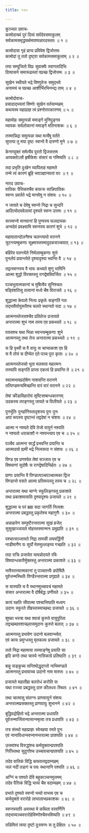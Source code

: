 ```yaml
---
title: १२०

---
```

कुञ्जल उवाच-  
कामोदाख्यं पुरं दिव्यं सर्वदेवसमाकुलम्  
सर्वकामसमृद्ध्यर्थमपश्यन्नारदस्ततः ॥ १ ॥


कामोदाया गृहं प्राप्य प्रविवेश द्विजोत्तमः  
कामोदां तु ततो दृष्ट्वा सर्वकामसमाकुलाम् ॥ २ ॥


तया सम्पूजितो विप्रः सुवाक्यैः स्वागतादिभिः  
दिव्यासने समारूढस्तां पप्रच्छ द्विजोत्तमः ॥ ३ ॥


सुखेन स्थीयते भद्रे विष्णुतेजः समुद्भवे  
अनामयं च पप्रच्छ आशीर्भिरभिनन्द्य ताम् ॥ ४ ॥


कामोदोवाच-  
प्रसादाद्भवतां विष्णोः सुखेन वर्तयाम्यहम्  
कथयस्व महाप्राज्ञ त्वं प्रश्नोत्तरकारणम् ॥ ५ ॥


महामोहः समुत्पन्नो ममाङ्गे मुनिपुङ्गव  
व्यापकः सर्वलोकानां ममाङ्गे मतिनाशकः ॥ ६ ॥


तस्मान्निद्रा समुत्पन्ना यथा मर्त्येषु वर्तते  
सुप्तया तु मया दृष्टः स्वप्नो वै दारुणो मुने ॥ ७ ॥


केनाप्युक्तं समेत्यैव पुरतो द्विजसत्तम  
अव्यक्तोऽसौ हृषीकेशः संसारं स गमिष्यति ॥ ८ ॥


तदा प्रभृति दुःखेन व्यापिताहं महामते  
तन्मे त्वं कारणं ब्रूहि भवाञ्ज्ञानवतां वरः ॥ ९ ॥


नारद उवाच-  
वातिकः पैत्तिकश्चैव कफजः सान्निपातिकः  
स्वप्नः प्रवर्तते भद्रे मानवेषु न संशयः ॥ १० ॥


न जायते च देवेषु स्वप्नो निद्रा च सुन्दरि  
आदित्योदयवेलायां दृश्यते स्वप्न उत्तमः ॥ ११ ॥


सत्स्वप्नो मानवानां हि पुण्यस्य फलदायकः  
अन्यदेवं प्रवक्ष्यामि स्वप्नस्य कारणं शुभे ॥ १२ ॥


महावातान्दोलनैश्च चलन्त्यापो वरानने  
त्रुटन्त्यम्बुकणाः सूक्ष्मास्तस्मादुदकसञ्चयात् ॥ १३ ॥


बहिरेव पतन्त्येते निर्मलाम्बुकणाः शुभे  
पुनर्लयं प्रयान्त्येते दृश्यादृश्या भवन्ति वै ॥ १४ ॥


तद्वत्स्वप्नस्य वै भावः कथ्यते शृणु भामिनि  
आत्मा शुद्धो विरक्तस्तु रागद्वेषविवर्जितः ॥ १५ ॥


पञ्चभूतात्मकानां च मुषित्वैव सुनिश्चलः  
षड्विंशतिसु तत्वानां मध्ये चैष विराजते ॥ १६ ॥


शुद्धात्मा केवलो नित्यः प्रकृतेः सङ्गतिं गतः  
तद्भावैर्वायुरूपैश्च चलते स्थानतो यदा ॥ १७ ॥


आत्मनस्तेजसश्चैव प्रतितेजः प्रजायते  
अन्तरात्मा शुभं नाम तस्य एव प्रकथ्यते ॥ १८ ॥


पयसश्च यथा भिन्ना भवन्त्यम्बुकणाः शुभे  
आत्मनस्तु तथा तेज अन्तरात्मा प्रकथ्यते ॥ १९ ॥


स हि पृथ्वी स वै वायुः स चाप्याकाश एव हि  
स वै तोयं स दीप्येत एते पञ्च पुरा कृताः ॥ २० ॥


आत्मनस्तेजसो भूता मलरूपा महात्मनः  
तस्यापि सङ्गतिं प्राप्ता एकत्वं हि प्रयान्ति ते ॥ २१ ॥


स्वात्मभावप्रदोषेण नाशयन्ति वरानने  
तत्पिण्डमन्यमिच्छन्ति वारं वारं वरानने ॥ २२ ॥


तेषां क्रीडाविहारोयं सृष्टिसम्बन्धकारणम्  
उदकस्य तरङ्गस्तु जायते च विलीयते ॥ २३ ॥


पुनर्भूतिः पुनर्हानिस्तादृशस्य पुनः पुनः  
अपां रूपस्य दृष्टान्तं तद्वदेषां न संशयः ॥ २४ ॥


आत्मा न नश्यते देवि तेजो वायुर्न नश्यति  
न नश्यतो धराकाशौ न नश्यन्त्याप एव च ॥ २५ ॥


पञ्चैव आत्मना सार्द्धं प्रभवन्ति प्रयान्ति च  
आत्मादयो ह्यमी भद्रे नित्यरूपा न संशयः ॥ २६ ॥


पिण्ड एव प्रणश्येत तेषां सञ्जात एव च  
विषयाणां सुदोषैः स रागद्वेषादिभिर्हतः ॥ २७ ॥


प्राणाः प्रयान्ति वै पिण्डात्पञ्चपञ्चात्मका द्विज  
पिण्डान्ते वसते आत्मा प्रतिरूपस्तु तस्य च ॥ २८ ॥


अन्तरात्मा यथा चाग्नेः स्फुलिङ्गस्तु प्रकाशते  
तथा प्रकाशमायाति दृश्यादृश्यः प्रजायते ॥ २९ ॥


शुद्धात्मा च परं ब्रह्म सदा जागर्ति नित्यशः  
अन्तरात्मा प्रबद्धस्तु प्रकृतेश्च महागुणैः ॥ ३० ॥


अन्नाहारेण सम्पुष्टैरन्तरात्मा सुखं व्रजेत्  
सुसुखाज्जायते मोहस्तस्मान्मनः प्रमुह्यति ॥ ३१ ॥


पश्चात्सञ्जायते निद्रा तामसी लयवर्द्धिनी  
नाडीमार्गेण यः सूर्यो मेरुमुल्लङ्घ्य गच्छति ॥ ३२ ॥


तदा रात्रिः प्रजायेत यावन्नोदयते रविः  
विषयान्धकारैर्मुक्तस्तु अन्तरात्मा प्रकाशते ॥ ३३ ॥


भावैस्तत्त्वात्मकानां तु पञ्चतत्त्वैः प्रपोषितैः  
पूर्वजन्मस्थितैः पिण्डैरन्तरात्मा प्रगृह्यते ॥ ३४ ॥


स यास्यति च वै स्थानमुच्चावचं महामते  
संसार अन्तरात्मा वै दोषैर्बद्धः प्रणीयते ॥ ३५ ॥


कायं रक्षति जीवात्मा पश्चात्तिष्ठति मध्यगः  
उदानः स्फुरते तीव्रस्तस्माच्छब्दः प्रजायते ॥ ३६ ॥


शुष्का भस्त्रा यथा श्वासं कुरुते वायुपूरिता  
तद्वच्छब्दवशाच्छ्वासमुदानः कुरुते बलात् ॥ ३७ ॥


आत्मनस्तु प्रभावेण उदानो बलवान्भवेत्  
एवं कायः प्रमुग्धस्तु मृतकल्पः प्रजायते ॥ ३८ ॥


ततो निद्रा महामाया तस्याङ्गेषु प्रयाति सा  
हृदि कण्ठे तथा चास्ये नासिकाग्रे प्रतिष्ठति ॥ ३९ ॥


बाहू सङ्कुच्य सन्तिष्ठेद्धृद्गतो नाभिमण्डले  
आत्मनस्तु प्रभावाच्च उदानो नाम मारुतः ॥ ४० ॥


प्रजायते महातीव्रा बलरोधं करोति सः  
यथा रज्ज्वा प्रबद्धस्तु दारु कीलधरः स्थितः ॥ ४१ ॥


तथा चात्मासु संलग्नः प्राणवायुर्न संशयः  
अन्तरात्मप्रसक्तस्तु प्राणवायुः शुभानने ॥ ४२ ॥


बुद्धिवद्रोहितो भद्रे अन्तरात्मा प्रधावति  
पूर्वजन्मार्जितान्वासान्स्मृत्वा तत्र प्रधावति ॥ ४३ ॥


तत्र संस्थो महाप्राज्ञः स्वेच्छया रमते पुनः  
एवं नानाविधान्स्वप्नानन्तरात्मा प्रपश्यति ॥ ४४ ॥


उत्तमांश्च विरुद्धांश्च कर्मयुक्तान्प्रपश्यति  
गिरींस्तथा सुदुर्गांश्च उच्चावचान्प्रपश्यति ॥ ४५ ॥


तदेव वातिकं विद्धि कफवत्तद्वदाम्यहम्  
जलं नदीं तडागं च पयः स्थानानि पश्यति ॥ ४६ ॥


अग्निं च पश्यते देवि बहुकाञ्चनमुत्तमम्  
तदेव पैत्तिकं विद्धि भाव्यं चैव वदाम्यहम् ॥ ४७ ॥


प्रभाते दृश्यते स्वप्नो भव्यो वाभव्य एव च  
कर्मयुक्तो वरारोहे लाभालाभप्रकाशकः ॥ ४८ ॥


स्वप्नस्यापि अवस्था मे कथिता वरवर्णिनि  
तद्भाव्यञ्चवरारोहेविष्णोश्चैवभविष्यति ॥ ४९ ॥


तन्निमित्तं त्वया दृष्टो दुःस्वप्नः स तु प्रेक्षितः ॥ ५० ॥


 